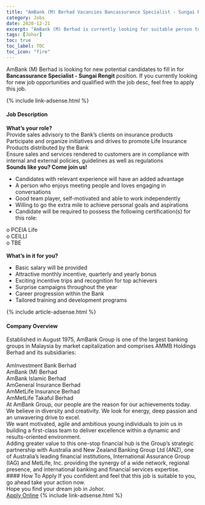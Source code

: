 ```yaml
---
title: "AmBank (M) Berhad Vacancies Bancassurance Specialist - Sungai Rengit" 
category: Jobs 
date: 2020-12-21 
excerpt: "AmBank (M) Berhad is currently looking for suitable person to fill in the Bancassurance Specialist - Sungai Rengit which positioned at Johor" 
tags: [Johor] 
toc: true 
toc_label: TOC 
toc_icon: "fire" 
--- 
```


<p>AmBank (M) Berhad is looking for new potential candidates to fill in for <b>Bancassurance Specialist - Sungai Rengit</b> position. If you currently looking for new job opportunities and qualified with the job desc, feel free to apply this job.
</p>{% include link-adsense.html %} 
<div><div><div><h4>Job Description</h4></div></div><div><div><span><div><div><strong>What&#8217;s your role?</strong><br>Provide sales advisory to the Bank&#8217;s clients on insurance products<br>Participate and organize initiatives and drives to promote Life Insurance Products distributed by the Bank<br>Ensure sales and services rendered to customers are in compliance with internal and external policies, guidelines as well as regulations<div><strong>Sounds like you? Come join us!</strong></div><ul><li>Candidates with relevant experience will have an added advantage</li><li>A person who enjoys meeting people and loves engaging in conversations</li><li>Good team player, self-motivated and able to work independently</li><li>Willing to go the extra mile to achieve personal goals and aspirations</li><li>Candidate will be required to possess the following certification(s) for this role:</li></ul><div>o PCEIA Life<br>o CEILLI<br>o TBE</div><br><strong>What&#8217;s in it for you?</strong><ul><li>Basic salary will be provided</li><li>Attractive monthly incentive, quarterly and yearly bonus</li><li>Exciting incentive trips and recognition for top achievers</li><li>Surprise campaigns throughout the year</li><li>Career progression within the Bank</li><li>Tailored training and development programs</li></ul></div></div></span></div></div></div> 
{% include article-adsense.html %} 
<div><div><div><h4>Company Overview</h4></div></div><div><div><span><div><div>
<div>
		Established in August 1975, AmBank Group is one of the largest banking groups in Malaysia by market capitalization and comprises AMMB Holdings Berhad and its subsidiaries:</div>
<div>
<br>
		AmInvestment Bank Berhad<br>
		AmBank (M) Berhad<br>
		AmBank Islamic Berhad<br>
		AmGeneral Insurance Berhad<br>
		AmMetLife Insurance Berhad<br>
		AmMetLife Takaful Berhad</div>
<div>
		At AmBank Group, our people are the reason for our achievements today.</div>
<div>
		We believe in diversity and creativity. We look for energy, deep passion and an unwavering drive to excel.</div>
<div>
		We want motivated, agile and ambitious young individuals to join us in building a first-class team to deliver excellence within a dynamic and results-oriented environment.</div>
<div>
		Adding greater value to this one-stop financial hub is the Group&#8217;s strategic partnership with Australia and New Zealand Banking Group Ltd (ANZ), one of Australia&#8217;s leading financial institutions, International Assurance Group (IAG) and MetLife, Inc. providing the synergy of a wide network, regional presence, and international banking and financial services expertise.</div>
</div></div></span></div></div></div> 
#### How To Apply 
If you confident and feel that this job is suitable to you, go ahead take your action now. <br/> 
Hope you find your dream job in Johor. <br/> 
<a href="https://www.jobstreet.com.my/en/job/bancassurance-specialist-sungai-rengit-4437438?jobId=jobstreet-my-job-4437438&sectionRank=27&token=0~1bc18f33-a2aa-4d5b-ab91-8047d02eb5b3&fr=SRP%20View%20In%20New%20Ta" class="btn btn--info" target="_blank" rel="nofollow noopenner">Apply Online</a> 
{% include link-adsense.html %} 